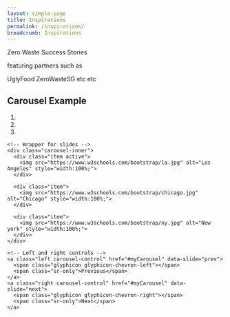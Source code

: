 ```yaml
---
layout: simple-page
title: Inspirations
permalink: /inspirations/
breadcrumb: Inspirations
---
```


Zero Waste Success Stories 

featuring partners such as 

UglyFood
ZeroWasteSG
etc etc




 <meta name="viewport" content="width=device-width, initial-scale=1">
 <link rel="stylesheet" href="https://maxcdn.bootstrapcdn.com/bootstrap/3.3.7/css/bootstrap.min.css">
 <script src="https://ajax.googleapis.com/ajax/libs/jquery/3.3.1/jquery.min.js"></script>
 <script src="https://maxcdn.bootstrapcdn.com/bootstrap/3.3.7/js/bootstrap.min.js"></script>


<div class="container">
  <h2>Carousel Example</h2>  
  <div id="myCarousel" class="carousel slide" data-ride="carousel">
    <!-- Indicators -->
    <ol class="carousel-indicators">
      <li data-target="#myCarousel" data-slide-to="0" class="active"></li>
      <li data-target="#myCarousel" data-slide-to="1"></li>
      <li data-target="#myCarousel" data-slide-to="2"></li>
    </ol>

    <!-- Wrapper for slides -->
    <div class="carousel-inner">
      <div class="item active">
        <img src="https://www.w3schools.com/bootstrap/la.jpg" alt="Los Angeles" style="width:100%;">
      </div>

      <div class="item">
        <img src="https://www.w3schools.com/bootstrap/chicago.jpg" alt="Chicago" style="width:100%;">
      </div>
    
      <div class="item">
        <img src="https://www.w3schools.com/bootstrap/ny.jpg" alt="New york" style="width:100%;">
      </div>
    </div>

    <!-- Left and right controls -->
    <a class="left carousel-control" href="#myCarousel" data-slide="prev">
      <span class="glyphicon glyphicon-chevron-left"></span>
      <span class="sr-only">Previous</span>
    </a>
    <a class="right carousel-control" href="#myCarousel" data-slide="next">
      <span class="glyphicon glyphicon-chevron-right"></span>
      <span class="sr-only">Next</span>
    </a>
  </div>
</div>



